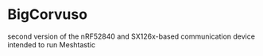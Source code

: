 # BigCorvuso
second version of the nRF52840 and SX126x-based communication device intended to run Meshtastic

